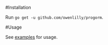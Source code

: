#Installation

Run `go get -u github.com/owenlilly/progorm`.


#Usage

See [examples](https://github.com/owenlilly/progorm/tree/master/examples/user_repository) for usage.